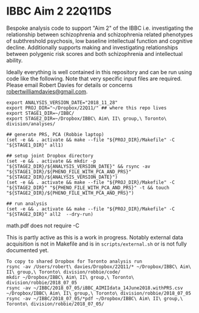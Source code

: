 IBBC Aim 2 22Q11DS
==================

Bespoke analysis code to support "Aim 2" of the IBBC i.e. investigating the relationship between schizophrenia and schizophrenia related phenotypes of subthreshold psychosis, low baseline intellectual function and cognitive decline. Additionally supports making and investigating relationships between polygenic risk scores and both schizophrenia and intellectual ability.

Ideally everything is well contained in this repository and can be run using code like the following. Note that very specific input files are required. Please email Robert Davies for details or concerns robertwilliamdavies@gmail.com.

```
export ANALYSIS_VERSION_DATE="2018_11_28"
export PROJ_DIR="~/Dropbox/22Q11/" ## where this repo lives
export STAGE1_DIR=~/IBBC/
export STAGE2_DIR=~/Dropbox/IBBC\ Aim\ II\ group,\ Toronto\ division/analyses/

## generate PRS, PCA (Robbie laptop)
(set -e && . activate && make --file "${PROJ_DIR}/Makefile" -C "${STAGE1_DIR}" all1)

## setup joint Dropbox directory
(set -e && . activate && mkdir -p "${STAGE2_DIR}/${ANALYSIS_VERSION_DATE}" && rsync -av "${STAGE1_DIR}/${PHENO_FILE_WITH_PCA_AND_PRS}" "${STAGE2_DIR}/${ANALYSIS_VERSION_DATE}")
(set -e && . activate && make --file "${PROJ_DIR}/Makefile" -C "${STAGE2_DIR}" "${PHENO_FILE_WITH_PCA_AND_PRS}" -t && touch "${STAGE2_DIR}/${PHENO_FILE_WITH_PCA_AND_PRS}")

## run analysis
(set -e && . activate && make --file "${PROJ_DIR}/Makefile" -C "${STAGE2_DIR}" all2  --dry-run)
```

math.pdf does not require -C

This is partly active as this is a work in progress. Notably external data acquisition is not in Makefile and is in `scripts/external.sh` or is not fully documented yet. 

```
To copy to shared Dropbox for Toronto analysis run
rsync -av /Users/robert\ davies/Dropbox/22Q11/* ~/Dropbox/IBBC\ Aim\ II\ group,\ Toronto\ division/robbie/code/
mkdir ~/Dropbox/IBBC\ Aim\ II\ group,\ Toronto\ division/robbie/2018_07_05
rsync -av ~/IBBC/2018_07_05/iBBC_AIMIIdata_14June2018.withPRS.csv ~/Dropbox/IBBC\ Aim\ II\ group,\ Toronto\ division/robbie/2018_07_05
rsync -av ~/IBBC/2018_07_05/*pdf ~/Dropbox/IBBC\ Aim\ II\ group,\ Toronto\ division/robbie/2018_07_05/
```